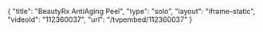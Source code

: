 {
    "title": "BeautyRx AntiAging Peel",
    "type": "solo",
    "layout": "iframe-static",
    "videoId": "112360037",
    "url": "\/tvpembed\/112360037"
}